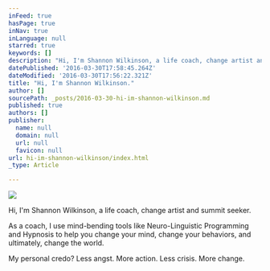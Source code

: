 ```yaml
---
inFeed: true
hasPage: true
inNav: true
inLanguage: null
starred: true
keywords: []
description: "Hi, I'm Shannon Wilkinson, a life coach, change artist and summit seeker. "
datePublished: '2016-03-30T17:58:45.264Z'
dateModified: '2016-03-30T17:56:22.321Z'
title: "Hi, I'm Shannon Wilkinson."
author: []
sourcePath: _posts/2016-03-30-hi-im-shannon-wilkinson.md
published: true
authors: []
publisher:
  name: null
  domain: null
  url: null
  favicon: null
url: hi-im-shannon-wilkinson/index.html
_type: Article

---
```

![](https://the-grid-user-content.s3-us-west-2.amazonaws.com/129dee1c-6236-4b78-ab05-5604fb7c5341.jpg)

Hi, I'm Shannon Wilkinson, a life coach, change artist and summit seeker. 

As a coach, I use mind-bending tools like Neuro-Linguistic Programming and Hypnosis to help you change your mind, change your behaviors, and ultimately, change the world. 

My personal credo? Less angst. More action. Less crisis. More change.